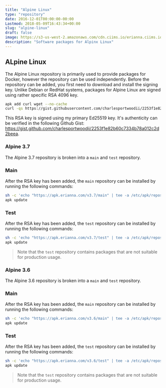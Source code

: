 ```yaml
---
title: "Alpine Linux"
type: "repository"
date: 2016-12-01T00:00:00-00:00
Lastmod: 2018-05-09T16:43:34+00:00
slug: "alpine-linux"
draft: false
image: https://s3-us-west-2.amazonaws.com/cdn.ciims.io/erianna.ciims.io/alpine.svg
description: "Software packages for Alpinx Linux"
---
```


## ALpine Linux

The Alpine Linux repository is primarily used to provide packages for Docker, however the repository can be used independently. Before the repository can be added, you first need to download and install the signing key. Unlike Debian or RedHat systems, packages for Alpine Linux are signed using rather specific RSA 4096 key.

```bash
apk add curl wget --no-cache
curl -qs https://gist.githubusercontent.com/charlesportwoodii/2253f1e82b60c7334b78a012c2d2beea/raw/477a43a4ad16b2f3b83790e45131390f943f0691/charlesportwoodii@erianna.com-59ea3c02.rsa.pub -o /etc/apk/keys/charlesportwoodii@erianna.com-59ea3c02.rsa.pub
```

This RSA key is signed using my primary Ed25519 key. It's authenticity can be verified in the following Github Gist: https://gist.github.com/charlesportwoodii/2253f1e82b60c7334b78a012c2d2beea.

### Alpine 3.7

The Alpine 3.7 repository is broken into a `main` and `test` repository.

### Main

After the RSA key has been added, the `main` repository can be installed by running the following commands:

```bash
sh -c 'echo "https://apk.erianna.com/v3.7/main" | tee -a /etc/apk/repositories'
apk update
```

### Test

After the RSA key has been added, the `test` repository can be installed by running the following commands:

```bash
sh -c 'echo "https://apk.erianna.com/v3.7/test" | tee -a /etc/apk/repositories'
apk update
```

> Note that the `test` repository contains packages that are not suitable for production usage.

### Alpine 3.6

The Alpine 3.6 repository is broken into a `main` and `test` repository.

### Main

After the RSA key has been added, the `main` repository can be installed by running the following commands:

```bash
sh -c 'echo "https://apk.erianna.com/v3.6/main" | tee -a /etc/apk/repositories'
apk update
```

### Test

After the RSA key has been added, the `test` repository can be installed by running the following commands:

```bash
sh -c 'echo "https://apk.erianna.com/v3.6/test" | tee -a /etc/apk/repositories'
apk update
```

> Note that the `test` repository contains packages that are not suitable for production usage.
